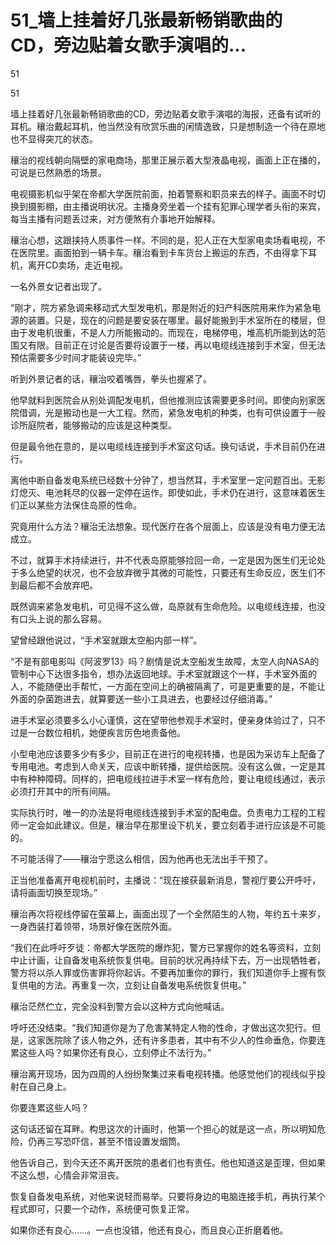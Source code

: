 # 51_墙上挂着好几张最新畅销歌曲的CD，旁边贴着女歌手演唱的...

51

51

墙上挂着好几张最新畅销歌曲的CD，旁边贴着女歌手演唱的海报，还备有试听的耳机。穰治戴起耳机，他当然没有欣赏乐曲的闲情逸致，只是想制造一个待在原地也不显得突兀的状态。

穰治的视线朝向隔壁的家电商场，那里正展示着大型液晶电视，画面上正在播的，可说是已然熟悉的场景。

电视摄影机似乎架在帝都大学医院前面，拍着警察和职员来去的样子。画面不时切换到摄影棚，由主播说明状况。主播身旁坐着一个挂有犯罪心理学者头衔的来宾，每当主播有问题丢过来，对方便煞有介事地开始解释。

穰治心想，这跟挟持人质事件一样。不同的是，犯人正在大型家电卖场看电视，不在医院里。画面拍到一辆卡车。穰治看到卡车货台上搬运的东西，不由得拿下耳机，离开CD卖场，走近电视。

一名外景女记者出现了。

“刚才，院方紧急调来移动式大型发电机，那是附近的妇产科医院用来作为紧急电源的装置。只是，现在的问题是要安装在哪里。最好能搬到手术室所在的楼层，但由于发电机很重，不是人力所能搬动的。而现在，电梯停电，堆高机所能到达的范围又有限。目前正在讨论是否要将设置于一楼，再以电缆线连接到手术室，但无法预估需要多少时间才能装设完毕。”

听到外景记者的话，穰治咬着嘴唇，拳头也握紧了。

他早就料到医院会从别处调配发电机，但他推测应该需要更多时间。即使向别家医院借调，光是搬动也是一大工程。然而，紧急发电机的种类，也有可供设置于一般诊所庭院者，能够搬动的应该是这种类型。

但是最令他在意的，是以电缆线连接到手术室这句话。换句话说，手术目前仍在进行。

离他中断自备发电系统已经数十分钟了，想当然耳，手术室里一定问题百出。无影灯熄灭、电池耗尽的仪器一定停在运作。即使如此，手术仍在进行，这意味着医生们正以某些方法保住岛原的性命。

究竟用什么方法？穰治无法想象。现代医疗在各个层面上，应该是没有电力便无法成立。

不过，就算手术持续进行，并不代表岛原能够捡回一命，一定是因为医生们无论处于多么绝望的状况，也不会放弃微乎其微的可能性，只要还有生命反应，医生们不到最后都不会放弃吧。

既然调来紧急发电机，可见得不这么做，岛原就有生命危险。以电缆线连接，也没有口头上说的那么容易。

望曾经跟他说过，“手术室就跟太空船内部一样”。

“不是有部电影叫《阿波罗13》吗？剧情是说太空船发生故障，太空人向NASA的管制中心下达很多指令，想办法返回地球。手术室就跟这个一样，手术室外面的人，不能随便出手帮忙，一方面在空间上的确被隔离了，可是更重要的是，不能让外面的杂菌跑进去，就算要送一些小工具进去，也要经过仔细消毒。”

进手术室必须要多么小心谨慎，这在望带他参观手术室时，便亲身体验过了，只不过是一台数位相机，她便疾言厉色地责备他。

小型电池应该要多少有多少，目前正在进行的电视转播，也是因为采访车上配备了专用电池。考虑到人命关天，应该中断转播，提供给医院。没有这么做，一定是其中有种种障碍。同样的，把电缆线拉进手术室一样有危险，要让电缆线通过，表示必须打开其中的所有间隔。

实际执行时，唯一的办法是将电缆线连接到手术室的配电盘。负责电力工程的工程师一定会如此建议。但是，穰治早在那里设下机关，要立刻着手进行应该是不可能的。

不可能活得了——穰治宁愿这么相信，因为他再也无法出手干预了。

正当他准备离开电视机前时，主播说：“现在接获最新消息，警视厅要公开呼吁，请将画面切换至现场。”

穰治再次将视线停留在萤幕上，画面出现了一个全然陌生的人物，年约五十来岁，一身西装打着领带，场景好像在医院外面。

“我们在此呼吁歹徒：帝都大学医院的爆炸犯，警方已掌握你的姓名等资料，立刻中止计画，让自备发电系统恢复供电。目前的状况再持续下去，万一出现牺牲者，警方将以杀人罪或伤害罪将你起诉。不要再加重你的罪行，我们知道你手上握有恢复供电的方法。再重复一次，立刻让自备发电系统恢复供电。”

穰治茫然伫立，完全没料到警方会以这种方式向他喊话。

呼吁还没结束。“我们知道你是为了危害某特定人物的性命，才做出这次犯行。但是，这家医院除了该人物之外，还有许多患者，其中有不少人的性命垂危，你要连累这些人吗？如果你还有良心，立刻停止不法行为。”

穰治离开现场，因为四周的人纷纷聚集过来看电视转播。他感觉他们的视线似乎投射在自己身上。

你要连累这些人吗？

这句话还留在耳畔。构思这次的计画时，他第一个担心的就是这一点，所以明知危险，仍再三写恐吓信，甚至不惜设置发烟筒。

他告诉自己，到今天还不离开医院的患者们也有责任。他也知道这是歪理，但如果不这么想，心情会非常沮丧。

恢复自备发电系统，对他来说轻而易举。只要将身边的电脑连接手机，再执行某个程式即可，只要一个动作，系统便可恢复正常。

如果你还有良心……。一点也没错，他还有良心，而且良心正折磨着他。